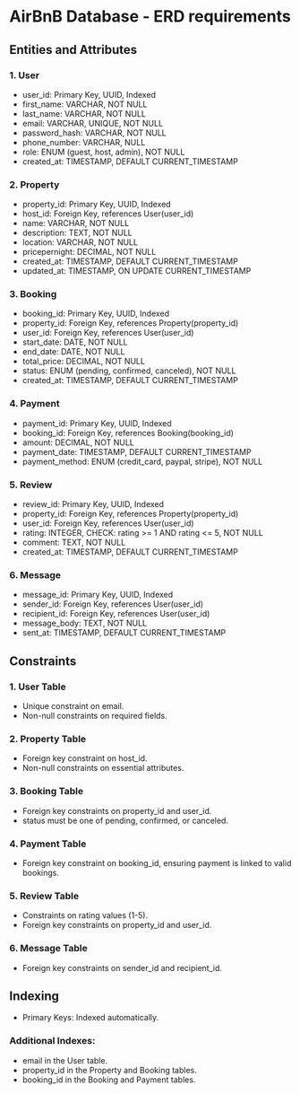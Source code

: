 # AirBnB Database - ERD requirements
## Entities and Attributes
### 1. User
- user_id: Primary Key, UUID, Indexed
- first_name: VARCHAR, NOT NULL
- last_name: VARCHAR, NOT NULL
- email: VARCHAR, UNIQUE, NOT NULL
- password_hash: VARCHAR, NOT NULL
- phone_number: VARCHAR, NULL
- role: ENUM (guest, host, admin), NOT NULL
- created_at: TIMESTAMP, DEFAULT CURRENT_TIMESTAMP

### 2. Property
- property_id: Primary Key, UUID, Indexed
- host_id: Foreign Key, references User(user_id)
- name: VARCHAR, NOT NULL
- description: TEXT, NOT NULL
- location: VARCHAR, NOT NULL
- pricepernight: DECIMAL, NOT NULL
- created_at: TIMESTAMP, DEFAULT CURRENT_TIMESTAMP
- updated_at: TIMESTAMP, ON UPDATE CURRENT_TIMESTAMP

### 3. Booking
- booking_id: Primary Key, UUID, Indexed
- property_id: Foreign Key, references Property(property_id)
- user_id: Foreign Key, references User(user_id)
- start_date: DATE, NOT NULL
- end_date: DATE, NOT NULL
- total_price: DECIMAL, NOT NULL
- status: ENUM (pending, confirmed, canceled), NOT NULL
- created_at: TIMESTAMP, DEFAULT CURRENT_TIMESTAMP

### 4. Payment
- payment_id: Primary Key, UUID, Indexed
- booking_id: Foreign Key, references Booking(booking_id)
- amount: DECIMAL, NOT NULL
- payment_date: TIMESTAMP, DEFAULT CURRENT_TIMESTAMP
- payment_method: ENUM (credit_card, paypal, stripe), NOT NULL

### 5. Review
- review_id: Primary Key, UUID, Indexed
- property_id: Foreign Key, references Property(property_id)
- user_id: Foreign Key, references User(user_id)
- rating: INTEGER, CHECK: rating >= 1 AND rating <= 5, NOT NULL
- comment: TEXT, NOT NULL
- created_at: TIMESTAMP, DEFAULT CURRENT_TIMESTAMP
### 6. Message
- message_id: Primary Key, UUID, Indexed
- sender_id: Foreign Key, references User(user_id)
- recipient_id: Foreign Key, references User(user_id)
- message_body: TEXT, NOT NULL
- sent_at: TIMESTAMP, DEFAULT CURRENT_TIMESTAMP

## Constraints
### 1. User Table
- Unique constraint on email.
- Non-null constraints on required fields.

### 2. Property Table
- Foreign key constraint on host_id.
- Non-null constraints on essential attributes.

### 3. Booking Table
- Foreign key constraints on property_id and user_id.
- status must be one of pending, confirmed, or canceled.

### 4. Payment Table
- Foreign key constraint on booking_id, ensuring payment is linked to valid bookings.

### 5. Review Table
- Constraints on rating values (1-5).
- Foreign key constraints on property_id and user_id.

### 6. Message Table
- Foreign key constraints on sender_id and recipient_id.

## Indexing
- Primary Keys: Indexed automatically.

### Additional Indexes:
- email in the User table.
- property_id in the Property and Booking tables.
- booking_id in the Booking and Payment tables.
